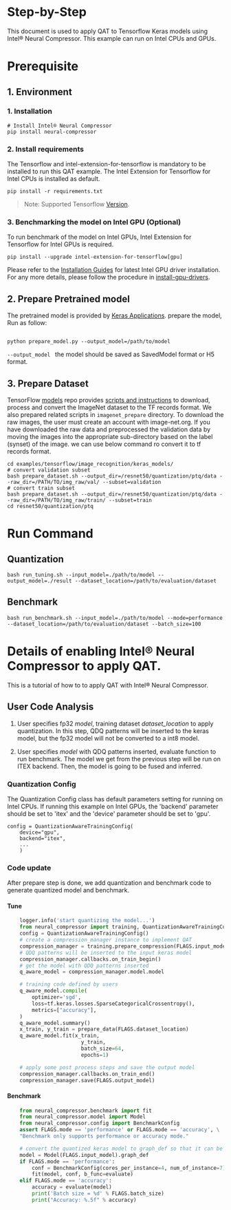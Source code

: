 Step-by-Step
============

This document is used to apply QAT to Tensorflow Keras models using Intel® Neural Compressor.
This example can run on Intel CPUs and GPUs.


# Prerequisite

## 1. Environment

### 1. Installation
```shell
# Install Intel® Neural Compressor
pip install neural-compressor
```
### 2. Install requirements
The Tensorflow and intel-extension-for-tensorflow is mandatory to be installed to run this QAT example.
The Intel Extension for Tensorflow for Intel CPUs is installed as default.
```shell
pip install -r requirements.txt
```
> Note: Supported Tensorflow [Version](../../../../../../../README.md).

### 3. Benchmarking the model on Intel GPU (Optional)

To run benchmark of the model on Intel GPUs, Intel Extension for Tensorflow for Intel GPUs is required.

```shell
pip install --upgrade intel-extension-for-tensorflow[gpu]
```

Please refer to the [Installation Guides](https://dgpu-docs.intel.com/installation-guides/ubuntu/ubuntu-focal-dc.html) for latest Intel GPU driver installation.
For any more details, please follow the procedure in [install-gpu-drivers](https://github.com/intel-innersource/frameworks.ai.infrastructure.intel-extension-for-tensorflow.intel-extension-for-tensorflow/blob/master/docs/install/install_for_gpu.md#install-gpu-drivers).


## 2. Prepare Pretrained model

The pretrained model is provided by [Keras Applications](https://keras.io/api/applications/). prepare the model, Run as follow: 
 ```

python prepare_model.py --output_model=/path/to/model
 ```
`--output_model ` the model should be saved as SavedModel format or H5 format.


## 3. Prepare Dataset

  TensorFlow [models](https://github.com/tensorflow/models) repo provides [scripts and instructions](https://github.com/tensorflow/models/tree/master/research/slim#an-automated-script-for-processing-imagenet-data) to download, process and convert the ImageNet dataset to the TF records format.
  We also prepared related scripts in `imagenet_prepare` directory. To download the raw images, the user must create an account with image-net.org. If you have downloaded the raw data and preprocessed the validation data by moving the images into the appropriate sub-directory based on the label (synset) of the image. we can use below command ro convert it to tf records format.

  ```shell
  cd examples/tensorflow/image_recognition/keras_models/
  # convert validation subset
  bash prepare_dataset.sh --output_dir=/resnet50/quantization/ptq/data --raw_dir=/PATH/TO/img_raw/val/ --subset=validation
  # convert train subset
  bash prepare_dataset.sh --output_dir=/resnet50/quantization/ptq/data --raw_dir=/PATH/TO/img_raw/train/ --subset=train
  cd resnet50/quantization/ptq
  ```

# Run Command

## Quantization
  ```shell
  bash run_tuning.sh --input_model=./path/to/model --output_model=./result --dataset_location=/path/to/evaluation/dataset
  ```

## Benchmark
  ```
  bash run_benchmark.sh --input_model=./path/to/model --mode=performance --dataset_location=/path/to/evaluation/dataset --batch_size=100
  ```


Details of enabling Intel® Neural Compressor to apply QAT.
=========================

This is a tutorial of how to to apply QAT with Intel® Neural Compressor.
## User Code Analysis
1. User specifies fp32 *model*, training dataset *dataset_location* to apply quantization. In this step, QDQ patterns will be inserted to the keras model, but the fp32 model will not be converted to a int8 model.

2. User specifies *model* with QDQ patterns inserted, evaluate function to run benchmark. The model we get from the previous step will be run on ITEX backend. Then, the model is going to be fused and inferred.

### Quantization Config
The Quantization Config class has default parameters setting for running on Intel CPUs. If running this example on Intel GPUs, the 'backend' parameter should be set to 'itex' and the 'device' parameter should be set to 'gpu'.

```
config = QuantizationAwareTrainingConfig(
    device="gpu",
    backend="itex",
    ...
    )
```

### Code update

After prepare step is done, we add quantization and benchmark code to generate quantized model and benchmark.

#### Tune
```python
    logger.info('start quantizing the model...')
    from neural_compressor import training, QuantizationAwareTrainingConfig
    config = QuantizationAwareTrainingConfig()
    # create a compression_manager instance to implement QAT
    compression_manager = training.prepare_compression(FLAGS.input_model, config)
    # QDQ patterns will be inserted to the input keras model
    compression_manager.callbacks.on_train_begin()
    # get the model with QDQ patterns inserted
    q_aware_model = compression_manager.model.model

    # training code defined by users
    q_aware_model.compile(
        optimizer='sgd',
        loss=tf.keras.losses.SparseCategoricalCrossentropy(),
        metrics=["accuracy"],
    )
    q_aware_model.summary()
    x_train, y_train = prepare_data(FLAGS.dataset_location)
    q_aware_model.fit(x_train,
                        y_train,
                        batch_size=64,
                        epochs=1)

    # apply some post process steps and save the output model
    compression_manager.callbacks.on_train_end()
    compression_manager.save(FLAGS.output_model)
```
#### Benchmark
```python
    from neural_compressor.benchmark import fit
    from neural_compressor.model import Model
    from neural_compressor.config import BenchmarkConfig
    assert FLAGS.mode == 'performance' or FLAGS.mode == 'accuracy', \
    "Benchmark only supports performance or accuracy mode."

    # convert the quantized keras model to graph_def so that it can be fused by ITEX
    model = Model(FLAGS.input_model).graph_def
    if FLAGS.mode == 'performance':
        conf = BenchmarkConfig(cores_per_instance=4, num_of_instance=7)
        fit(model, conf, b_func=evaluate)
    elif FLAGS.mode == 'accuracy':
        accuracy = evaluate(model)
        print('Batch size = %d' % FLAGS.batch_size)
        print("Accuracy: %.5f" % accuracy)
```